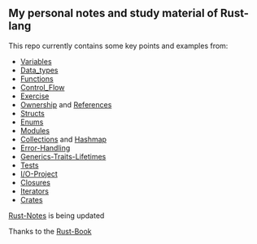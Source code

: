 ## My personal notes and study material of Rust-lang

This repo currently contains some key points and examples from:

- [Variables](variables/src/bin/)
- [Data_types](data_types/src/bin/)
- [Functions](functions/src/bin/)
- [Control_Flow](control_flow/src/bin/)
- [Exercise](exercise/src/bin/)
- [Ownership](ownership/src/bin/) and [References](ownership/src/bin/references.rs)
- [Structs](structs/src/bin/)
- [Enums](enums/src/bin/)
- [Modules](packages_crates_modules/src/)
- [Collections](collections/vec_string_hashmap.md) and [Hashmap](collections/src/bin/hashmap.rs)
- [Error-Handling](error-handling/src/bin/)
- [Generics-Traits-Lifetimes](generics-traits-lifetimes/src/bin/)
- [Tests](tests/src/bin/test.rs)
- [I/O-Project](minigrep/src/)
- [Closures](iterators-closures/src/bin/closures.rs)
- [Iterators](iterators-closures/src/bin/iterators.rs)
- [Crates](crates/src/main.rs)

[Rust-Notes](https://github.com/ahmad123m/01_RUST) is being updated

Thanks to the [Rust-Book](https://doc.rust-lang.org/book)
